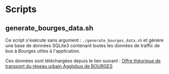 # Scripts

## generate_bourges_data.sh

Ce script s'exécute sans argument : `./generate_bourges_data.sh` et génère une
base de données SQLite3 contenant toutes les données de traffic de bus à Bourges
utiles à l'application.

Ces données sont téléchargées depuis le lien suivant :
[Offre théorique de transport du réseau urbain Agglobus de BOURGES](https://data.centrevaldeloire.fr/api/v2/catalog/datasets/agglobus-offre-theorique-mobilite-reseau-urbain-de-bourges/exports/csv)
